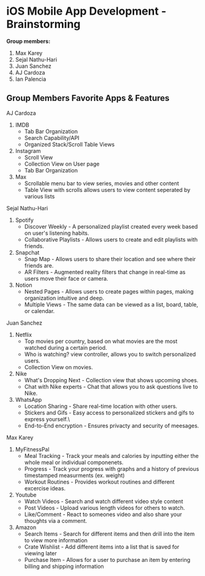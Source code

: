 iOS Mobile App Development - Brainstorming
===

**Group members:**

1. Max Karey
2. Sejal Nathu-Hari
3. Juan Sanchez
4. AJ Cardoza
5. Ian Palencia

## Group Members Favorite Apps & Features

AJ Cardoza
1. IMDB
    * Tab Bar Organization
    * Search Capability/API
    * Organized Stack/Scroll Table Views
2. Instagram
    * Scroll View
    * Collection View on User page
    * Tab Bar Organization
3. Max
    * Scrollable menu bar to view series, movies and other content
    * Table View with scrolls allows users to view content seperated by various lists

Sejal Nathu-Hari
1. Spotify
   * Discover Weekly - A personalized playlist created every week based on user's listening habits.
   * Collaborative Playlists - Allows users to create and edit playlists with friends.
2. Snapchat
   * Snap Map - Allows users to share their location and see where their friends are.
   * AR Filters - Augmented reality filters that change in real-time as users move their face or camera.
3. Notion
   * Nested Pages - Allows users to create pages within pages, making organization intuitive and deep.
   * Multiple Views - The same data can be viewed as a list, board, table, or calendar.

Juan Sanchez
1. Netflix
    * Top movies per country, based on what movies are the most watched during a certain period.
    * Who is watching? view controller, allows you to switch personalized users.
    * Collection View on movies.
2. Nike
    * What's Dropping Next - Collection view that shows upcoming shoes.
    * Chat with Nike experts -  Chat that allows you to ask questions live to Nike.
3. WhatsApp
    * Location Sharing - Share real-time location with other users.
    * Stickers and Gifs - Easy access to personalized stickers and gifs to express yourself.\
    * End-to-End encryption - Ensures privacty and security of meesages.

Max Karey
1. MyFitnessPal
    * Meal Tracking - Track your meals and calories by inputting either the whole meal or individual componenets. 
    * Progress - Track your progress with graphs and a history of previous timestamped measurments (ex. weight)
    * Workout Routines - Provides workout routines and different excercise ideas.
2. Youtube
    * Watch Videos - Search and watch different video style content
    * Post Videos - Upload various length videos for others to watch.
    * Like/Comment - React to someones video and also share your thoughts via a comment.
3. Amazon
    * Search Items - Search for different items and then drill into the item to view more information
    * Crate Wishlist - Add different items into a list that is saved for viewing later
    * Purchase Item - Allows for a user to purchase an item by entering billing and shipping information
